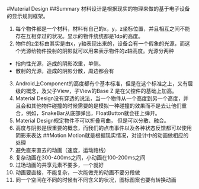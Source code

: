 #Material Design
##Summary
材料设计是根据现实的物理来做的基于电子设备的显示规则框架。
1. 每个物件都是一个材料，材料有自己的x，y，z坐标位置，并且相互之间不能存在互相穿过的状况。显示的物件统统都是1dp的高度。
2. 物件的z坐标由其实是由x，y轴表现出来的，设备会有一个假象的光源，而这个光源给物件投射的阴影就可以用来表示物件的z轴高度。光源分两种
 * 指向性光源，造成的阴影浓重，单侧。
 * 散射的光源，造成的阴影分散，周边都会有
3. Android上Component的高度都有个基本标准，但是在这个标准之上，又有层级的概念，及父子View，子View的Base Z 是在父控件的基础上加高。
4. Material Design没有穿透的说法，当一个物件从一个高度到另一个高度，并且会和其他物件碰撞的时候需要的是模拟一种碰撞的效果而不是去让他们重合，例如，SnakeBar从底部弹出，FloatButton就会往上弹开。
5. Material Design规定物件不可以折叠弯曲， 但是可以分散、融合。
6. 高度与阴影是很重要的概念，而我们的点击事件以及各种状态反馈都可以使用阴影来表达
##Motion
Motion就是根据现实情况，对设计中的动画做相应的处理
1. 避免直来直去的动画（速度，运动路线）
2. 复杂动画在300-400ms之间，小动画在100-200ms之间
3. 过场动画的共享元素不要多，一个就好
4. 动画要直接，不能复杂，一次能做完的动画不要分段做
5. 同一个空间在不同的时候有不同含义的状况，图标图案也要有转换动画
